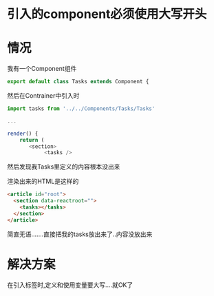 # 引入的component必须使用大写开头

# 情况

我有一个Component组件

```javascript
export default class Tasks extends Component {
```

然后在Contrainer中引入时

```javascript
import tasks from '../../Components/Tasks/Tasks'

...

render() {
    return (
       <section>
            <tasks />
```

然后发现我Tasks里定义的内容根本没出来

渲染出来的HTML是这样的

```html
<article id="root">
  <section data-reactroot="">
    <tasks></tasks>
  </section>
</article>
```

简直无语.......直接把我的tasks放出来了..内容没放出来

# 解决方案

在引入标签时,定义和使用变量要大写....就OK了

